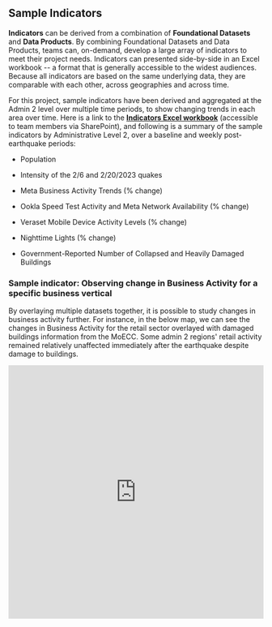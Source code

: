## Sample Indicators

**Indicators** can be derived from a combination of **Foundational Datasets** and **Data Products**. By combining Foundational Datasets and Data Products, teams can, on-demand, develop a large array of indicators to meet their project needs. Indicators can presented side-by-side in an Excel workbook -- a format that is generally accessible to the widest audiences. Because all indicators are based on the same underlying data, they are comparable with each other, across geographies and across time.

For this project, sample indicators have been derived and aggregated at the Admin 2 level over multiple time periods, to show changing trends in each area over time. Here is a link to the [**Indicators Excel workbook**](https://worldbankgroup.sharepoint.com/:x:/t/DevelopmentDataPartnershipCommunity-WBGroup/EUeOvCYy-J5Any7OhhspubQBbykjOv0ew9MAZg4oGz2i3w?e=De1jpa) (accessible to team members via SharePoint), and following is a summary of the sample indicators by Administrative Level 2, over a baseline and weekly post-earthquake periods:

* Population

* Intensity of the 2/6 and 2/20/2023 quakes

* Meta Business Activity Trends (% change)

* Ookla Speed Test Activity and Meta Network Availability (% change)

* Veraset Mobile Device Activity Levels (% change)

* Nighttime Lights (% change)

* Government-Reported Number of Collapsed and Heavily Damaged Buildings


### Sample indicator: Observing change in Business Activity for a specific business vertical

By overlaying multiple datasets together, it is possible to study changes in business activity further. For instance, in the below map, we can see the changes in Business Activity for the retail sector overlayed with damaged buildings information from the MoECC. Some admin 2 regions' retail activity remained relatively unaffected immediately after the earthquake despite damage to buildings.

<iframe width="100%" height="500px" src="https://studio.foursquare.com/public/1a818869-6a2e-41a9-a261-2aec58cf468e/embed" frameborder="0" allowfullscreen></iframe>
